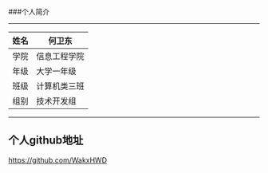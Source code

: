 ﻿###个人简介

****
	
|姓名|何卫东|
|---|---
|学院|信息工程学院
|年级|大学一年级
|班级|计算机类三班
|组别|技术开发组

****

## 个人github地址

https://github.com/WakxHWD



